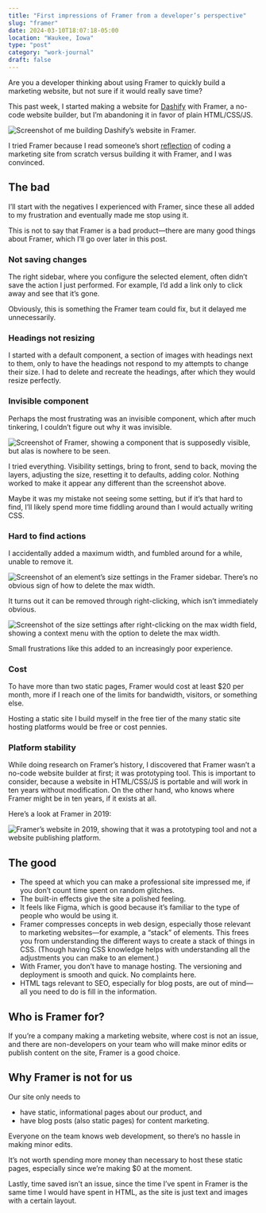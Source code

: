 ```yaml
---
title: "First impressions of Framer from a developer’s perspective"
slug: "framer"
date: 2024-03-10T18:07:18-05:00
location: "Waukee, Iowa"
type: "post"
category: "work-journal"
draft: false
---
```


Are you a developer thinking about using Framer to quickly build a marketing website, but not sure if it would really save time?

This past week, I started making a website for [Dashify](https://wordpress.org/plugins/dashify/) with Framer, a no-code website builder, but I’m abandoning it in favor of plain HTML/CSS/JS.

![Screenshot of me building Dashify’s website in Framer.](/framer/framer.png)

I tried Framer because I read someone’s short [reflection](https://senja.io/blog/from-0-to-300-customers-12-mistakes-we-made#4.-coding-our-marketing-site-from-scratch) of coding a marketing site from scratch versus building it with Framer, and I was convinced.

## The bad

I’ll start with the negatives I experienced with Framer, since these all added to my frustration and eventually made me stop using it.

This is not to say that Framer is a bad product—there are many good things about Framer, which I’ll go over later in this post.

### Not saving changes

The right sidebar, where you configure the selected element, often didn’t save the action I just performed. For example, I’d add a link only to click away and see that it’s gone.

Obviously, this is something the Framer team could fix, but it delayed me unnecessarily.

### Headings not resizing

I started with a default component, a section of images with headings next to them, only to have the headings not respond to my attempts to change their size. I had to delete and recreate the headings, after which they would resize perfectly.

### Invisible component

Perhaps the most frustrating was an invisible component, which after much tinkering, I couldn’t figure out why it was invisible.

![Screenshot of Framer, showing a component that is supposedly visible, but alas is nowhere to be seen.](/framer/invisible.png)

I tried everything. Visibility settings, bring to front, send to back, moving the layers, adjusting the size, resetting it to defaults, adding color. Nothing worked to make it appear any different than the screenshot above.

Maybe it was my mistake not seeing some setting, but if it’s that hard to find, I’ll likely spend more time fiddling around than I would actually writing CSS.

### Hard to find actions

I accidentally added a maximum width, and fumbled around for a while, unable to remove it.

![Screenshot of an element’s size settings in the Framer sidebar. There’s no obvious sign of how to delete the max width.](/framer/max-width.png)

It turns out it can be removed through right-clicking, which isn’t immediately obvious.

![Screenshot of the size settings after right-clicking on the max width field, showing a context menu with the option to delete the max width.](/framer/max-width-delete.png)

Small frustrations like this added to an increasingly poor experience.

### Cost

To have more than two static pages, Framer would cost at least $20 per month, more if I reach one of the limits for bandwidth, visitors, or something else.

Hosting a static site I build myself in the free tier of the many static site hosting platforms would be free or cost pennies.

### Platform stability

While doing research on Framer’s history, I discovered that Framer wasn’t a no-code website builder at first; it was prototyping tool. This is important to consider, because a website in HTML/CSS/JS is portable and will work in ten years without modification. On the other hand, who knows where Framer might be in ten years, if it exists at all.

Here’s a look at Framer in 2019:

![Framer’s website in 2019, showing that it was a prototyping tool and not a website publishing platform.](/framer/framer-2019.png)

## The good

- The speed at which you can make a professional site impressed me, if you don’t count time spent on random glitches.
- The built-in effects give the site a polished feeling.
- It feels like Figma, which is good because it’s familiar to the type of people who would be using it.
- Framer compresses concepts in web design, especially those relevant to marketing websites—for example, a “stack” of elements. This frees you from understanding the different ways to create a stack of things in CSS. (Though having CSS knowledge helps with understanding all the adjustments you can make to an element.)
- With Framer, you don’t have to manage hosting. The versioning and deployment is smooth and quick. No complaints here.
- HTML tags relevant to SEO, especially for blog posts, are out of mind—all you need to do is fill in the information.

## Who is Framer for?

If you’re a company making a marketing website, where cost is not an issue, and there are non-developers on your team who will make minor edits or publish content on the site, Framer is a good choice.

## Why Framer is not for us

Our site only needs to

- have static, informational pages about our product, and
- have blog posts (also static pages) for content marketing.

Everyone on the team knows web development, so there’s no hassle in making minor edits.

It’s not worth spending more money than necessary to host these static pages, especially since we’re making $0 at the moment.

Lastly, time saved isn’t an issue, since the time I’ve spent in Framer is the same time I would have spent in HTML, as the site is just text and images with a certain layout.
